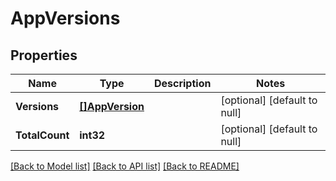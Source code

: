 # AppVersions

## Properties
Name | Type | Description | Notes
------------ | ------------- | ------------- | -------------
**Versions** | [**[]AppVersion**](AppVersion.md) |  | [optional] [default to null]
**TotalCount** | **int32** |  | [optional] [default to null]

[[Back to Model list]](../README.md#documentation-for-models) [[Back to API list]](../README.md#documentation-for-api-endpoints) [[Back to README]](../README.md)


